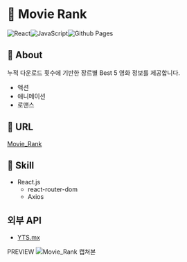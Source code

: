 # 📣 Movie Rank

![React](https://img.shields.io/badge/react-%2320232a.svg?style=for-the-badge&logo=react&logoColor=%2361DAFB)![JavaScript](https://img.shields.io/badge/javascript-%23323330.svg?style=for-the-badge&logo=javascript&logoColor=%23F7DF1E)![Github Pages](https://img.shields.io/badge/github%20pages-121013?style=for-the-badge&logo=github&logoColor=white)

## 👀 About
누적 다운로드 횟수에 기반한 장르별 Best 5 영화 정보를 제공합니다.
- 액션
- 애니메이션
- 로맨스

## 🔗 URL
[Movie_Rank](https://kroomoo.github.io/React_MovieRank/)

## 📌 Skill
- React.js
  - react-router-dom
  - Axios
  
## 외부 API
- [YTS.mx](https://yts.mx/api)

PREVIEW
![Movie_Rank 캡쳐본](https://user-images.githubusercontent.com/93576045/236602445-d43dcc1d-14ad-4997-a997-96206cbb1cda.png)
